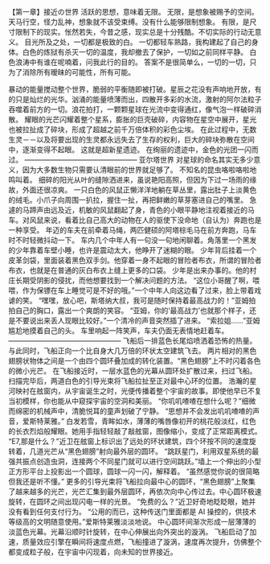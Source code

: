 【第一章】接近の世界
活跃的思想，意味着无限。
无限，是想象被赐予的空间。天马行空，怪力乱神，想象就不该受束缚。没有什么能够限制想象。
有限，是尺寸限制下的现实。怅然若失，今昔之感，现实总是十分残酷。不切实际的行动无意义。
目光所及之处，一切都是极致的白。
一切都轻车熟路，我构建起了自己的身体。白色的炼狱有杀灭一切的温度，我却撤去了保护，一切如之前同样平静。
白色浪涛中有谁在呢喃着，问我此行的目的。
答案不是很简单么，一切的一切，只为了消除所有暧昧的可能性，所有可能。

暴动的能量搅动整个世界，脆弱的平衡随即被打破。星辰之花没有声响地开放，有的只是灿烂的光华。汹涌的能量喷薄而出，四散开多彩的水流，激射的阿尔法粒子吞噬着前方的一切。浪花拍打，一颗颗星球在光流中变得通红，像气泡一样破碎消散。
耀眼的光芒闪耀着整个星系，膨胀的巨壳破碎，内容物在星空中展开，星光也被拉扯成了碎块，形成了超越之前千万倍体积的彩色尘埃。
在此过程中，无数生灵－－以及将要出现的生灵都永远失去了生存的权利，巨大的碎块弥散在空间中，逐渐变得不起眼。
这就是超新星遗迹。
在绚丽的遗迹中，金色的光团一闪而过。
————————————————
亚尔塔世界
对星球的命名其实无多少意义，因为大多数生物只需要认清眼前的世界就足够了。
不知名的昆虫咯啦咯啦地鸣叫着。
细碎的阳光从叶的缝隙洒进来，虽说艳阳高照，但因为下过一场雨的缘故，外面还很凉爽。
一只白色的风鼠正懒洋洋地躺在草丛里，露出肚子上淡黄色的绒毛。小爪子向周围一扒拉，握住一扯，再把鲜嫩的草芽塞进自己的嘴里。
急遽的马蹄声由远及近，机敏的风鼠翻起了身，青色的小眼平静地注视着接近的马车。对风鼠来说，看着比自己高大的动物在人的驱使下没命地（自认为）奔跑也是一种享受。
年迈的车夫在前牵着马绳，两匹健硕的阿塔棕毛马在前方奔跑，马车时不时轻微抖动一下。
车内几个中年人有一句没一句地闲聊着。角落里一个黑发的少年靠着车壁小睡，也许是震动太大，他睁开了迷糊的眼。
少年背后挂着一个皮革剑袋，里面装着黑色双手剑。他穿着一身不起眼的冒险者布衣，所谓的冒险者布衣，也就是在普通的灰白布衣上缝上更多的口袋。
少年是出来办事的。他的村庄长期受阴影的侵扰，而他想要找到一个解决问题的方法。
“这位小哥醒了啊，喂喂，作为保镖在车上睡觉可是不好的哦。”一个中年人向这边看了过来，脸上带着戏谑的笑。
“嘿嘿，放心吧，斯塔纳大叔，我可是随时保持着最高战力的！”亚姆拍拍自己的胸口，露出一个爽朗的笑容。
“亚姆，你的‘最高战力’也就那个样子，还是不要说出来丢人现眼比较好。”一个清冷的声音突然插了进来。
“索拉姐……”亚姆尴尬地摸着自己的头。
车里响起一阵笑声，车夫仍面无表情地赶着车。
————————————————
飞船后一排蓝色长尾焰喷洒着恐怖的热量。与此同时，飞船正向一个比自身大几万倍的环状太空建筑飞去。
两片相对的黑色翅膀状物体之间是一个由四个圆环叠加成的转化装置。“黑色翅膀”上不时闪着各色的微小光芒。
在飞船接近时，一层水蓝色的光幕从圆环处扩散过来，扫过飞船。扫描完毕后，两道白色的引导光束将飞船拉扯至正对最中心环的位置。
浩瀚的星河映衬在舷窗内，从宇宙诞生之时，光便传播着整个宇宙的故事。即使他早已不复当初模样，你也能从中窥探宇宙的空洞和美丽。
“你叽叽喳喳在想什么呢？”细微而绵密的机械声中，清脆悦耳的童声划破了宁静。
“思想并不会发出叽叽喳喳的声音，爱斯特莱雅。”
白发若雪，青眸如水，薄薄的嘴唇像初开的桃花般淡红，红色的长衣烈焰般耀眼。她用手指轻轻敲了敲舷窗，图像缩小，变成了正常距离模式。
“E7,那是什么？”近卫在舷窗上标识出了远处的环状建筑，四个环按不同的速度旋转着，几道光芒从“黑色翅膀”射向最外层的圆环。
“跳跃星门，利用双星系统的最强共振点创造虫洞，连接两个不同星门就可以进行空间跳跃。”墙上一个伸出的小型正方形平台上投影出一个圆球，圆球一闪一闪，解释着。
“虽然感觉你说的很简略但我还是听不懂。”
更多的引导光束将飞船拉向最中心的圆环，“黑色翅膀”上聚集了越来越多的光芒，光芒汇集到最外层圆环，再依次向中心传过去。中心圆环极速旋转，在圆环之间出现闪电一样的光景。
“免费的么？”近卫好奇地眨眨眼，她并没有看到任何支付行为。
“公用的而已，这种传送门里面都是 AI 操控的，供技术等级高的文明随意使用。”爱斯特莱雅淡淡地说。
中心圆环间渐次形成一层薄薄的淡蓝色光幕。光幕沿顺时针旋转，在中心伸展出向外突出的漩涡。
飞船启动了加速，质量效应引擎在瞬间将速度点燃，飞船撞进了漩涡，速度再次提升，仿佛整个都变成粒子般，在宇宙中闪现着，向未知的世界接近。
